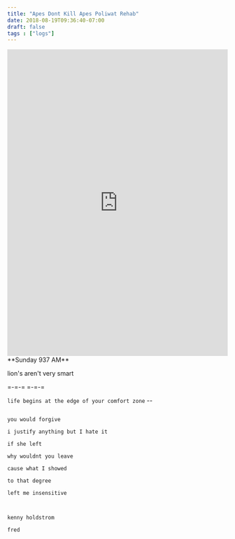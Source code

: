 ```yaml
---
title: "Apes Dont Kill Apes Poliwat Rehab"
date: 2018-08-19T09:36:40-07:00
draft: false
tags : ["logs"]
---
```

<iframe width="100%" height="700" scrolling="no" frameborder="no" allow="autoplay" src="https://w.soundcloud.com/player/?url=https%3A//api.soundcloud.com/tracks/503466279%3Fsecret_token%3Ds-SoZIU&color=%23222222&auto_play=false&hide_related=false&show_comments=true&show_user=true&show_reposts=false&show_teaser=true&visual=true"></iframe>
**Sunday 937 AM**


lion's aren't very smart


=-=-=   =-=-=



``` life begins at the edge of your comfort zone ``` --


```

you would forgive

i justify anything but I hate it

if she left

why wouldnt you leave

cause what I showed

to that degree

left me insensitive



kenny holdstrom

fred

```
